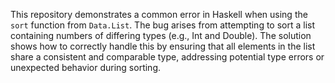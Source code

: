 This repository demonstrates a common error in Haskell when using the `sort` function from `Data.List`. The bug arises from attempting to sort a list containing numbers of differing types (e.g., Int and Double).  The solution shows how to correctly handle this by ensuring that all elements in the list share a consistent and comparable type, addressing potential type errors or unexpected behavior during sorting.